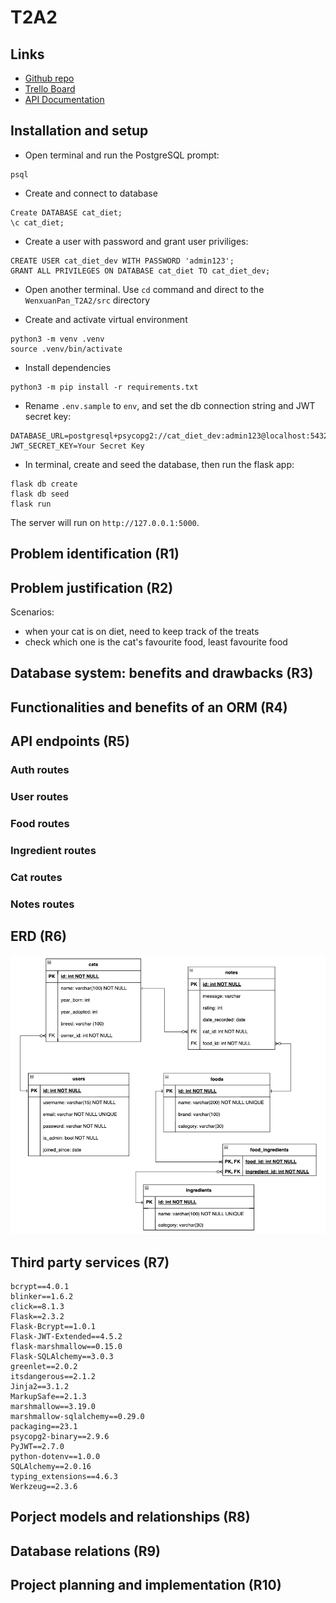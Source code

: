 # T2A2

## Links

- [Github repo](https://github.com/wenxuan-pan/WenxuanPan_T2A2)
- [Trello Board](https://trello.com/b/IJJ0hY8f/t2a2-implementation-plan)
- [API Documentation](https://documenter.getpostman.com/view/28027782/2s93zB5MTY)

## Installation and setup

- Open terminal and run the PostgreSQL prompt:

```
psql
```

- Create and connect to database

```
Create DATABASE cat_diet;
\c cat_diet;
```

- Create a user with password and grant user priviliges:

```
CREATE USER cat_diet_dev WITH PASSWORD 'admin123';
GRANT ALL PRIVILEGES ON DATABASE cat_diet TO cat_diet_dev;
```

- Open another terminal. Use `cd` command and direct to the `WenxuanPan_T2A2/src` directory

- Create and activate virtual environment

```
python3 -m venv .venv
source .venv/bin/activate
```

- Install dependencies

```
python3 -m pip install -r requirements.txt
```

- Rename `.env.sample` to `env`, and set the db connection string and JWT secret key:

```
DATABASE_URL=postgresql+psycopg2://cat_diet_dev:admin123@localhost:5432/cat_diet
JWT_SECRET_KEY=Your Secret Key
```

- In terminal, create and seed the database, then run the flask app:

```
flask db create
flask db seed
flask run
```

The server will run on `http://127.0.0.1:5000`.

## Problem identification (R1)

## Problem justification (R2)

Scenarios:

- when your cat is on diet, need to keep track of the treats
- check which one is the cat's favourite food, least favourite food

## Database system: benefits and drawbacks (R3)

## Functionalities and benefits of an ORM (R4)

## API endpoints (R5)



### Auth routes

### User routes

### Food routes

### Ingredient routes

### Cat routes

### Notes routes

## ERD (R6)

![ERD for Cat Diet API](./docs/erd.png)

## Third party services (R7)

```
bcrypt==4.0.1
blinker==1.6.2
click==8.1.3
Flask==2.3.2
Flask-Bcrypt==1.0.1
Flask-JWT-Extended==4.5.2
flask-marshmallow==0.15.0
Flask-SQLAlchemy==3.0.3
greenlet==2.0.2
itsdangerous==2.1.2
Jinja2==3.1.2
MarkupSafe==2.1.3
marshmallow==3.19.0
marshmallow-sqlalchemy==0.29.0
packaging==23.1
psycopg2-binary==2.9.6
PyJWT==2.7.0
python-dotenv==1.0.0
SQLAlchemy==2.0.16
typing_extensions==4.6.3
Werkzeug==2.3.6
```

## Porject models and relationships (R8)

## Database relations (R9)

## Project planning and implementation (R10)
